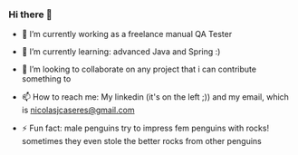 ### Hi there 👋

- 🔭 I’m currently working as a freelance manual QA Tester

- 🌱 I’m currently learning: advanced Java and Spring :)

- 👯 I’m looking to collaborate on any project that i can contribute something to

- 📫 How to reach me: My linkedin (it's on the left ;)) and my email, which is nicolasjcaseres@gmail.com

- ⚡ Fun fact: male penguins try to impress fem penguins with rocks! sometimes they even stole the better rocks from other penguins
